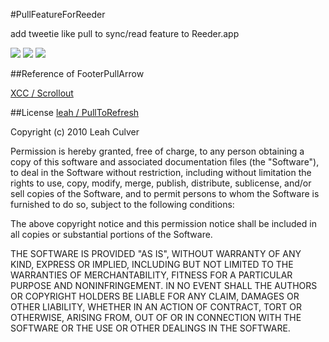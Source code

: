 #PullFeatureForReeder

add tweetie like pull to sync/read feature to Reeder.app

![](http://dl.dropbox.com/u/149268/Pull2.png) 
![](http://dl.dropbox.com/u/149268/Release2.png) 
![](http://dl.dropbox.com/u/149268/Sync2_.png)

##Reference of FooterPullArrow

[XCC / Scrollout](http://ameblo.jp/xcc/entry-10490740939.html)

##License
[leah / PullToRefresh](https://github.com/leah/PullToRefresh)

Copyright (c) 2010 Leah Culver

Permission is hereby granted, free of charge, to any person obtaining
a copy of this software and associated documentation files (the
"Software"), to deal in the Software without restriction, including
without limitation the rights to use, copy, modify, merge, publish,
distribute, sublicense, and/or sell copies of the Software, and to
permit persons to whom the Software is furnished to do so, subject to
the following conditions:

The above copyright notice and this permission notice shall be
included in all copies or substantial portions of the Software.

THE SOFTWARE IS PROVIDED "AS IS", WITHOUT WARRANTY OF ANY KIND,
EXPRESS OR IMPLIED, INCLUDING BUT NOT LIMITED TO THE WARRANTIES OF
MERCHANTABILITY, FITNESS FOR A PARTICULAR PURPOSE AND
NONINFRINGEMENT. IN NO EVENT SHALL THE AUTHORS OR COPYRIGHT HOLDERS BE
LIABLE FOR ANY CLAIM, DAMAGES OR OTHER LIABILITY, WHETHER IN AN ACTION
OF CONTRACT, TORT OR OTHERWISE, ARISING FROM, OUT OF OR IN CONNECTION
WITH THE SOFTWARE OR THE USE OR OTHER DEALINGS IN THE SOFTWARE.
